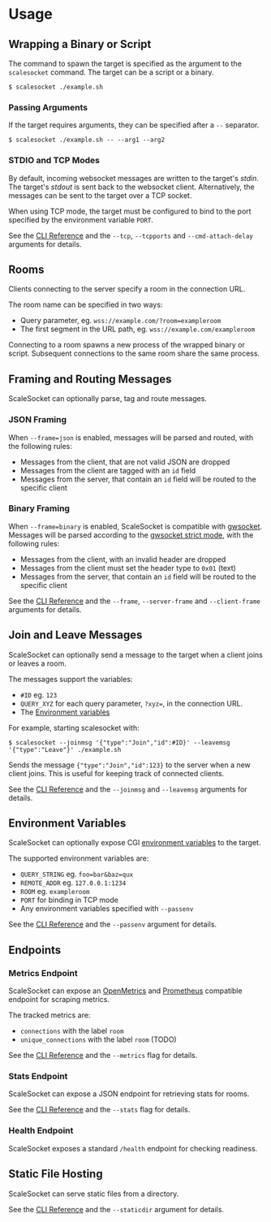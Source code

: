 # Usage

## Wrapping a Binary or Script

The command to spawn the target is specified as the argument to the `scalesocket` command.
The target can be a script or a binary.

```console
$ scalesocket ./example.sh
```

### Passing Arguments

If the target requires arguments, they can be specified after a `--` separator.

```console
$ scalesocket ./example.sh -- --arg1 --arg2
```

### STDIO and TCP Modes

By default, incoming websocket messages are written to the target's *stdin*.
The target's *stdout* is sent back to the websocket client.
Alternatively, the messages can be sent to the target over a TCP socket.

When using TCP mode, the target must be configured to bind to the port specified by the environment variable `PORT`.

See the [CLI Reference](/man/cli.md) and the `--tcp`, `--tcpports` and `--cmd-attach-delay` arguments for details.

## Rooms

Clients connecting to the server specify a room in the connection URL.

The room name can be specified in two ways:
* Query parameter, eg. `wss://example.com/?room=exampleroom`
* The first segment in the URL path, eg. `wss://example.com/exampleroom`

Connecting to a room spawns a new process of the wrapped binary or script. Subsequent connections to the same room share the same process.

## Framing and Routing Messages

ScaleSocket can optionally parse, tag and route messages.

### JSON Framing

When `--frame=json` is enabled, messages will be parsed and routed, with the following rules:
* Messages from the client, that are not valid JSON are dropped
* Messages from the client are tagged with an `id` field
* Messages from the server, that contain an `id` field will be routed to the specific client

### Binary Framing

When `--frame=binary` is enabled, ScaleSocket is compatible with [gwsocket](https://gwsocket.io/). Messages will be parsed according to the [gwsocket strict mode](https://gwsocket.io/man#man-strict-mode), with the following rules:
* Messages from the client, with an invalid header are dropped
* Messages from the client must set the header type to `0x01` (text)
* Messages from the server, that contain an `id` field will be routed to the specific client

See the [CLI Reference](/man/cli.md) and the `--frame`, `--server-frame` and `--client-frame` arguments for details.

## Join and Leave Messages

ScaleSocket can optionally send a message to the target when a client joins or leaves a room.

The messages support the variables:
* `#ID` eg. `123`
* `QUERY_XYZ` for each query parameter, `?xyz=`, in the connection URL.
* The [Environment variables](#environment-variables)

For example, starting scalesocket with:

```console
$ scalesocket --joinmsg '{"type":"Join","id":#ID}' --leavemsg '{"type":"Leave"}' ./example.sh
```

Sends the message `{"type":"Join","id":123}` to the server when a new client joins. This is useful for keeping track of connected clients.


See the [CLI Reference](/man/cli.md) and the `--joinmsg` and `--leavemsg` arguments for details.

## Environment Variables

ScaleSocket can optionally expose CGI [environment variables](https://www.rfc-editor.org/rfc/rfc3875.html) to the target.


The supported environment variables are:
* `QUERY_STRING` eg. `foo=bar&baz=qux`
* `REMOTE_ADDR` eg. `127.0.0.1:1234`
* `ROOM` eg. `exampleroom`
* `PORT` for binding in TCP mode
* Any environment variables specified with `--passenv`

See the [CLI Reference](/man/cli.md) and the `--passenv` argument for details.

## Endpoints

### Metrics Endpoint

ScaleSocket can expose an [OpenMetrics](https://openmetrics.io/) and [Prometheus](https://prometheus.io/) compatible endpoint for scraping metrics.

The tracked metrics are:
* `connections` with the label `room`
* `unique_connections` with the label `room` (TODO)

See the [CLI Reference](/man/cli.md) and the `--metrics` flag for details.

### Stats Endpoint

ScaleSocket can expose a JSON endpoint for retrieving stats for rooms.

See the [CLI Reference](/man/cli.md) and the `--stats` flag for details.

### Health Endpoint

ScaleSocket exposes a standard `/health` endpoint for checking readiness.

## Static File Hosting

ScaleSocket can serve static files from a directory.

See the [CLI Reference](/man/cli.md) and the `--staticdir` argument for details.